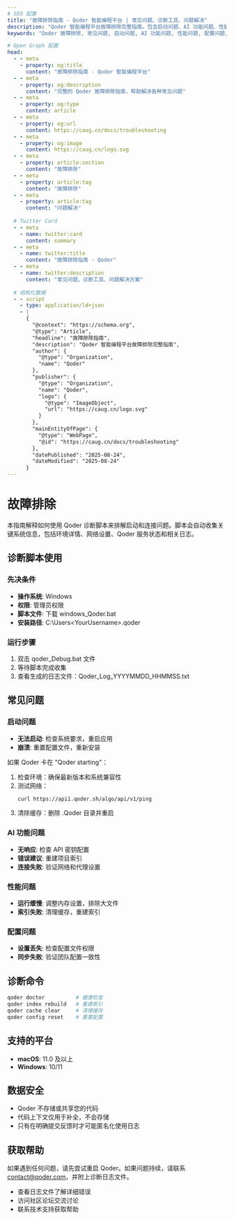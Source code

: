 ```yaml
---
# SEO 配置
title: "故障排除指南 - Qoder 智能编程平台 | 常见问题、诊断工具、问题解决"
description: "Qoder 智能编程平台故障排除完整指南。包含启动问题、AI 功能问题、性能问题、配置问题的解决方案，以及诊断命令和获取帮助的方法。"
keywords: "Qoder 故障排除, 常见问题, 启动问题, AI 功能问题, 性能问题, 配置问题, 诊断工具, 问题解决, 技术支持"

# Open Graph 配置
head:
  - - meta
    - property: og:title
      content: "故障排除指南 - Qoder 智能编程平台"
  - - meta
    - property: og:description
      content: "完整的 Qoder 故障排除指南，帮助解决各种常见问题"
  - - meta
    - property: og:type
      content: article
  - - meta
    - property: og:url
      content: https://caug.cn/docs/troubleshooting
  - - meta
    - property: og:image
      content: https://caug.cn/logo.svg
  - - meta
    - property: article:section
      content: "故障排除"
  - - meta
    - property: article:tag
      content: "故障排除"
  - - meta
    - property: article:tag
      content: "问题解决"
  
  # Twitter Card
  - - meta
    - name: twitter:card
      content: summary
  - - meta
    - name: twitter:title
      content: "故障排除指南 - Qoder"
  - - meta
    - name: twitter:description
      content: "常见问题、诊断工具、问题解决方案"
  
  # 结构化数据
  - - script
    - type: application/ld+json
    - |
      {
        "@context": "https://schema.org",
        "@type": "Article",
        "headline": "故障排除指南",
        "description": "Qoder 智能编程平台故障排除完整指南",
        "author": {
          "@type": "Organization",
          "name": "Qoder"
        },
        "publisher": {
          "@type": "Organization",
          "name": "Qoder",
          "logo": {
            "@type": "ImageObject",
            "url": "https://caug.cn/logo.svg"
          }
        },
        "mainEntityOfPage": {
          "@type": "WebPage",
          "@id": "https://caug.cn/docs/troubleshooting"
        },
        "datePublished": "2025-08-24",
        "dateModified": "2025-08-24"
      }
---
```


# 故障排除

本指南解释如何使用 Qoder 诊断脚本来排解启动和连接问题。脚本会自动收集关键系统信息，包括环境详情、网络设置、Qoder 服务状态和相关日志。

## 诊断脚本使用

### 先决条件
- **操作系统**: Windows
- **权限**: 管理员权限
- **脚本文件**: 下载 windows_Qoder.bat
- **安装路径**: C:\Users\<YourUsername>\.qoder

### 运行步骤
1. 双击 qoder_Debug.bat 文件
2. 等待脚本完成收集
3. 查看生成的日志文件：Qoder_Log_YYYYMMDD_HHMMSS.txt

## 常见问题

### 启动问题
- **无法启动**: 检查系统要求，重启应用
- **崩溃**: 重置配置文件，重新安装

如果 Qoder 卡在 "Qoder starting"：
1. 检查环境：确保最新版本和系统兼容性
2. 测试网络：
   ```bash
   curl https://api1.qoder.sh/algo/api/v1/ping
   ```
3. 清除缓存：删除 .Qoder 目录并重启

### AI 功能问题  
- **无响应**: 检查 API 密钥配置
- **错误建议**: 重建项目索引
- **连接失败**: 验证网络和代理设置

### 性能问题
- **运行缓慢**: 调整内存设置，排除大文件
- **索引失败**: 清理缓存，重建索引

### 配置问题
- **设置丢失**: 检查配置文件权限
- **同步失败**: 验证团队配置一致性

## 诊断命令

```bash
qoder doctor          # 健康检查
qoder index rebuild   # 重建索引  
qoder cache clear     # 清理缓存
qoder config reset    # 重置配置
```

## 支持的平台
- **macOS**: 11.0 及以上
- **Windows**: 10/11

## 数据安全
- Qoder 不存储或共享您的代码
- 代码上下文仅用于补全，不会存储
- 只有在明确提交反馈时才可能匿名化使用日志

## 获取帮助

如果遇到任何问题，请先尝试重启 Qoder。如果问题持续，请联系 contact@qoder.com，并附上诊断日志文件。

- 查看日志文件了解详细错误
- 访问社区论坛交流讨论
- 联系技术支持获取帮助